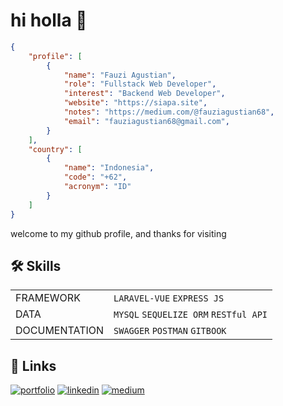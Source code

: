 
# hi holla 👋


```json
{ 
    "profile": [
        { 
            "name": "Fauzi Agustian",
            "role": "Fullstack Web Developer",
            "interest": "Backend Web Developer",
            "website": "https://siapa.site",
            "notes": "https://medium.com/@fauziagustian68",
            "email": "fauziagustian68@gmail.com",
        }
    ],
    "country": [
        { 
            "name": "Indonesia", 
            "code": "+62", 
            "acronym": "ID" 
        }
    ]
}
```

welcome to my github profile, and thanks for visiting



## 🛠 Skills

|                                                                                                                                        |  |
|---------------------------------------------------------------------------------------------------------------------------------------------|------|
| FRAMEWORK | `LARAVEL-VUE` `EXPRESS JS` |
| DATA | `MYSQL`  `SEQUELIZE ORM` `RESTful API` |
| DOCUMENTATION | `SWAGGER` `POSTMAN` `GITBOOK` |



## 🔗 Links
[![portfolio](https://img.shields.io/badge/my_portfolio-b0d?style=for-the-badge&logo=ko-fi&logoColor=white)](https://fauziweb.site/)
[![linkedin](https://img.shields.io/badge/linkedin-0A66C2?style=for-the-badge&logo=linkedin&logoColor=white)](https://www.linkedin.com/in/fauziagustiann/)
[![medium](https://img.shields.io/badge/On%20Medium-b0d?style=for-the-badge&logo=medium&logoColor=whit)](https://medium.com/@fauziagustian68)

